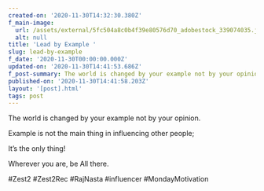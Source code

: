 ```yaml
---
created-on: '2020-11-30T14:32:30.380Z'
f_main-image:
  url: /assets/external/5fc504a8c0b4f39e80576d70_adobestock_339074035.jpeg
  alt: null
title: 'Lead by Example '
slug: lead-by-example
f_date: '2020-11-30T00:00:00.000Z'
updated-on: '2020-11-30T14:41:53.686Z'
f_post-summary: The world is changed by your example not by your opinion.
published-on: '2020-11-30T14:41:58.203Z'
layout: '[post].html'
tags: post
---
```


The world is changed by your example not by your opinion.

Example is not the main thing in influencing other people;

It’s the only thing!

Wherever you are, be All there.

#Zest2 #Zest2Rec #RajNasta #influencer #MondayMotivation

‍
